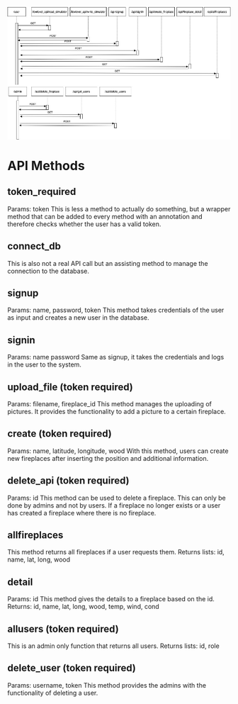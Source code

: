 ![API](https://github.com/flippe3/fireplace/blob/main/references/api_sketch.jpg?raw=true)

# API Methods
## token_required
Params: token
This is less a method to actually do something, but a wrapper method that can be added to every method with an annotation and therefore checks whether the user has a valid token.

## connect_db
This is also not a real API call but an assisting method to manage the connection to the database.

## signup
Params: name, password, token
This method takes credentials of the user as input and creates a new user in the database.

## signin
Params: name password
Same as signup, it takes the credentials and logs in the user to the system.

## upload_file (token required)
Params: filename, fireplace_id
This method manages the uploading of pictures. It provides the functionality to add a picture to a certain fireplace.

## create (token required)
Params: name, latitude, longitude, wood
With this method, users can create new fireplaces after inserting the position and additional information.

## delete_api (token required)
Params: id
This method can be used to delete a fireplace. This can only be done by admins and not by users. If a fireplace no longer exists or a user has created a fireplace where there is no fireplace.

## allfireplaces
This method returns all fireplaces if a user requests them.
Returns lists: id, name, lat, long, wood

## detail
Params: id
This method gives the details to a fireplace based on the id.
Returns: id, name, lat, long, wood, temp, wind, cond

## allusers (token required)
This is an admin only function that returns all users.
Returns lists: id, role

## delete_user (token required)
Params: username, token
This method provides the admins with the functionality of deleting a user.